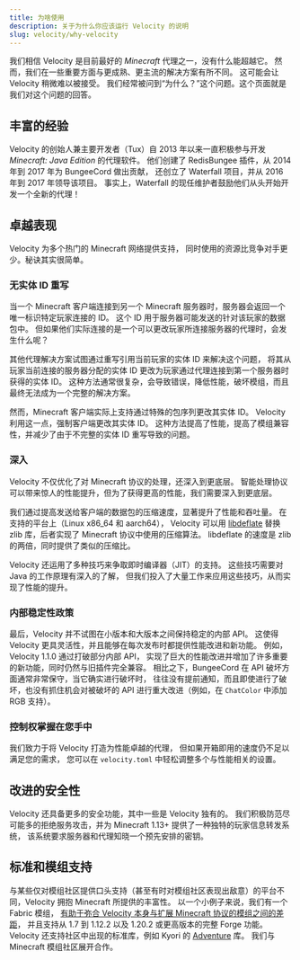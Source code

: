 ```yaml
---
title: 为啥使用
description: 关于为什么你应该运行 Velocity 的说明
slug: velocity/why-velocity
---
```


我们相信 Velocity 是目前最好的 _Minecraft_ 代理之一，没有什么能超越它。
然而，我们在一些重要方面与更成熟、更主流的解决方案有所不同。
这可能会让 Velocity 稍微难以被接受。
我们经常被问到“为什么？”这个问题。这个页面就是我们对这个问题的回答。

## 丰富的经验

Velocity 的创始人兼主要开发者（Tux）自 2013 年以来一直积极参与开发 _Minecraft: Java Edition_ 的代理软件。
他们创建了 RedisBungee 插件，从 2014 年到 2017 年为 BungeeCord 做出贡献，
还创立了 Waterfall 项目，并从 2016 年到 2017 年领导该项目。
事实上，Waterfall 的现任维护者鼓励他们从头开始开发一个全新的代理！

## 卓越表现

Velocity 为多个热门的 Minecraft 网络提供支持，
同时使用的资源比竞争对手更少。秘诀其实很简单。

### 无实体 ID 重写

当一个 Minecraft 客户端连接到另一个 Minecraft 服务器时，服务器会返回一个唯一标识特定玩家连接的 ID。
这个 ID 用于服务器可能发送的针对该玩家的数据包中。
但如果他们实际连接的是一个可以更改玩家所连接服务器的代理时，会发生什么呢？

其他代理解决方案试图通过重写引用当前玩家的实体 ID 来解决这个问题，
将其从玩家当前连接的服务器分配的实体 ID 更改为玩家通过代理连接到第一个服务器时获得的实体 ID。
这种方法通常很复杂，会导致错误，降低性能，破坏模组，而且最终无法成为一个完整的解决方案。

然而，Minecraft 客户端实际上支持通过特殊的包序列更改其实体 ID。
Velocity 利用这一点，强制客户端更改其实体 ID。
这种方法提高了性能，提高了模组兼容性，并减少了由于不完整的实体 ID 重写导致的问题。

### 深入

Velocity 不仅优化了对 Minecraft 协议的处理，还深入到更底层。
智能处理协议可以带来惊人的性能提升，但为了获得更高的性能，我们需要深入到更底层。

我们通过提高发送给客户端的数据包的压缩速度，显著提升了性能和吞吐量。
在支持的平台上（Linux x86_64 和 aarch64），
Velocity 可以用 [libdeflate](https://github.com/ebiggers/libdeflate) 替换 zlib 库，后者实现了 Minecraft 协议中使用的压缩算法。
libdeflate 的速度是 zlib 的两倍，同时提供了类似的压缩比。

Velocity 还运用了多种技巧来争取即时编译器（JIT）的支持。
这些技巧需要对 Java 的工作原理有深入的了解，
但我们投入了大量工作来应用这些技巧，从而实现了性能的提升。

### 内部稳定性政策

最后，Velocity 并不试图在小版本和大版本之间保持稳定的内部 API。
这使得 Velocity 更具灵活性，并且能够在每次发布时都提供性能改进和新功能。
例如，Velocity 1.1.0 通过打破部分内部 API，
实现了巨大的性能改进并增加了许多重要的新功能，同时仍然与旧插件完全兼容。
相比之下，BungeeCord 在 API 破坏方面通常非常保守，当它确实进行破坏时，
往往没有提前通知，而且即使进行了破坏，也没有抓住机会对被破坏的 API 进行重大改进（例如，在 `ChatColor` 中添加 RGB 支持）。

### 控制权掌握在您手中

我们致力于将 Velocity 打造为性能卓越的代理，
但如果开箱即用的速度仍不足以满足您的需求，
您可以在 `velocity.toml` 中轻松调整多个与性能相关的设置。

## 改进的安全性

Velocity 还具备更多的安全功能，其中一些是 Velocity 独有的。
我们积极防范尽可能多的拒绝服务攻击，并为 Minecraft 1.13+ 提供了一种独特的玩家信息转发系统，
该系统要求服务器和代理知晓一个预先安排的密钥。

## 标准和模组支持

与某些仅对模组社区提供口头支持（甚至有时对模组社区表现出敌意）的平台不同，Velocity 拥抱 Minecraft 所提供的丰富性。
以一个小例子来说，我们有一个 Fabric 模组，
[有助于弥合 Velocity 本身与扩展 Minecraft 协议的模组之间的差距](https://www.curseforge.com/minecraft/mc-mods/crossstitch)，
并且支持从 1.7 到 1.12.2 以及 1.20.2 或更高版本的完整 Forge 功能。
Velocity 还支持社区中出现的标准库，例如 Kyori 的 [Adventure](https://github.com/KyoriPowered/adventure) 库。
我们与 Minecraft 模组社区展开合作。
